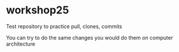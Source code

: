 # workshop25
Test repository to practice pull, clones, commits

You can try to do the same changes you would do them on computer architecture
